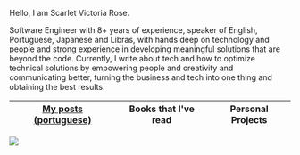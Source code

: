 Hello, I am Scarlet Victoria Rose. 

Software Engineer with 8+ years of experience, speaker of English, Portuguese, Japanese and Libras, with hands deep on technology and people and strong experience in developing meaningful solutions that are beyond the code. Currently, I write about tech and how to optimize technical solutions by empowering people and creativity and communicating better, turning the business and tech into one thing and obtaining the best results.

| [My posts (portuguese)](https://dev.to/scarlet) | **Books that I've read** | **Personal Projects** |
| - | - | - |

<img src="https://i.pinimg.com/originals/44/14/c9/4414c9246815b601e5bf47fe4f82a1c6.gif">
